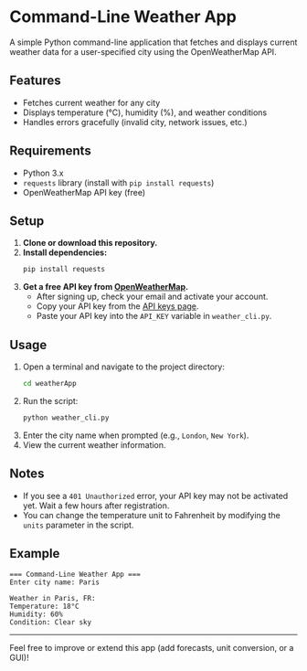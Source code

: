 # Command-Line Weather App

A simple Python command-line application that fetches and displays current weather data for a user-specified city using the OpenWeatherMap API.

## Features
- Fetches current weather for any city
- Displays temperature (°C), humidity (%), and weather conditions
- Handles errors gracefully (invalid city, network issues, etc.)

## Requirements
- Python 3.x
- `requests` library (install with `pip install requests`)
- OpenWeatherMap API key (free)

## Setup
1. **Clone or download this repository.**
2. **Install dependencies:**
   ```bash
   pip install requests
   ```
3. **Get a free API key from [OpenWeatherMap](https://home.openweathermap.org/users/sign_up).**
   - After signing up, check your email and activate your account.
   - Copy your API key from the [API keys page](https://home.openweathermap.org/api_keys).
   - Paste your API key into the `API_KEY` variable in `weather_cli.py`.

## Usage
1. Open a terminal and navigate to the project directory:
   ```bash
   cd weatherApp
   ```
2. Run the script:
   ```bash
   python weather_cli.py
   ```
3. Enter the city name when prompted (e.g., `London`, `New York`).
4. View the current weather information.

## Notes
- If you see a `401 Unauthorized` error, your API key may not be activated yet. Wait a few hours after registration.
- You can change the temperature unit to Fahrenheit by modifying the `units` parameter in the script.

## Example
```
=== Command-Line Weather App ===
Enter city name: Paris

Weather in Paris, FR:
Temperature: 18°C
Humidity: 60%
Condition: Clear sky
```

---

Feel free to improve or extend this app (add forecasts, unit conversion, or a GUI)! 
